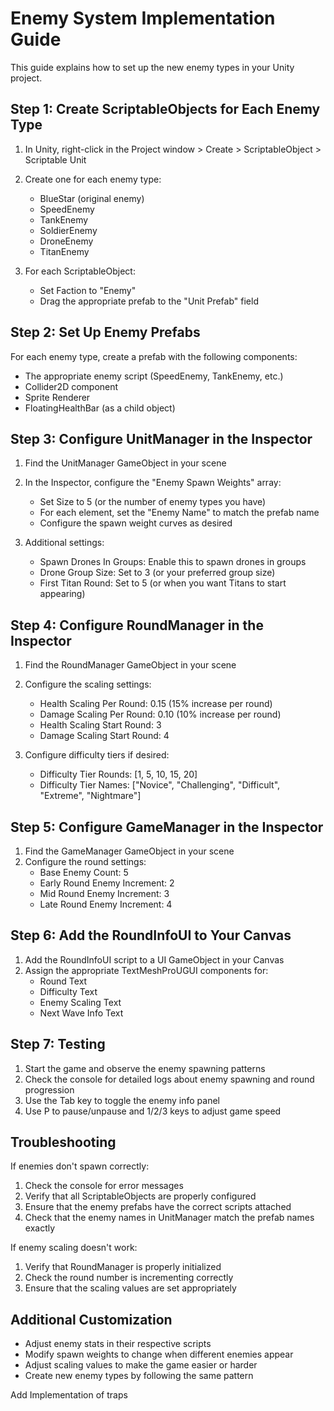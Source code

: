 # Enemy System Implementation Guide

This guide explains how to set up the new enemy types in your Unity project.

## Step 1: Create ScriptableObjects for Each Enemy Type

1. In Unity, right-click in the Project window > Create > ScriptableObject > Scriptable Unit
2. Create one for each enemy type:
   - BlueStar (original enemy)
   - SpeedEnemy
   - TankEnemy
   - SoldierEnemy
   - DroneEnemy
   - TitanEnemy

3. For each ScriptableObject:
   - Set Faction to "Enemy"
   - Drag the appropriate prefab to the "Unit Prefab" field

## Step 2: Set Up Enemy Prefabs

For each enemy type, create a prefab with the following components:
- The appropriate enemy script (SpeedEnemy, TankEnemy, etc.)
- Collider2D component
- Sprite Renderer
- FloatingHealthBar (as a child object)

## Step 3: Configure UnitManager in the Inspector

1. Find the UnitManager GameObject in your scene
2. In the Inspector, configure the "Enemy Spawn Weights" array:
   - Set Size to 5 (or the number of enemy types you have)
   - For each element, set the "Enemy Name" to match the prefab name
   - Configure the spawn weight curves as desired

3. Additional settings:
   - Spawn Drones In Groups: Enable this to spawn drones in groups
   - Drone Group Size: Set to 3 (or your preferred group size)
   - First Titan Round: Set to 5 (or when you want Titans to start appearing)

## Step 4: Configure RoundManager in the Inspector

1. Find the RoundManager GameObject in your scene
2. Configure the scaling settings:
   - Health Scaling Per Round: 0.15 (15% increase per round)
   - Damage Scaling Per Round: 0.10 (10% increase per round)
   - Health Scaling Start Round: 3
   - Damage Scaling Start Round: 4

3. Configure difficulty tiers if desired:
   - Difficulty Tier Rounds: [1, 5, 10, 15, 20]
   - Difficulty Tier Names: ["Novice", "Challenging", "Difficult", "Extreme", "Nightmare"]

## Step 5: Configure GameManager in the Inspector

1. Find the GameManager GameObject in your scene
2. Configure the round settings:
   - Base Enemy Count: 5
   - Early Round Enemy Increment: 2
   - Mid Round Enemy Increment: 3
   - Late Round Enemy Increment: 4

## Step 6: Add the RoundInfoUI to Your Canvas

1. Add the RoundInfoUI script to a UI GameObject in your Canvas
2. Assign the appropriate TextMeshProUGUI components for:
   - Round Text
   - Difficulty Text
   - Enemy Scaling Text
   - Next Wave Info Text

## Step 7: Testing

1. Start the game and observe the enemy spawning patterns
2. Check the console for detailed logs about enemy spawning and round progression
3. Use the Tab key to toggle the enemy info panel
4. Use P to pause/unpause and 1/2/3 keys to adjust game speed

## Troubleshooting

If enemies don't spawn correctly:
1. Check the console for error messages
2. Verify that all ScriptableObjects are properly configured
3. Ensure that the enemy prefabs have the correct scripts attached
4. Check that the enemy names in UnitManager match the prefab names exactly

If enemy scaling doesn't work:
1. Verify that RoundManager is properly initialized
2. Check the round number is incrementing correctly
3. Ensure that the scaling values are set appropriately

## Additional Customization

- Adjust enemy stats in their respective scripts
- Modify spawn weights to change when different enemies appear
- Adjust scaling values to make the game easier or harder
- Create new enemy types by following the same pattern 




Add Implementation of traps